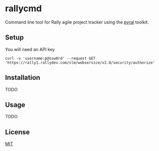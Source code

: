 # rallycmd

Command line tool for Rally agile project tracker using the [pyral](https://github.com/RallyTools/RallyRestToolkitForPython) toolkit.

## Setup

You will need an API key 
```curl
curl -u 'username:p@ssw0rd' --request GET 'https://rally1.rallydev.com/slm/webservice/v2.0/security/authorize'
```

## Installation

TODO

## Usage

TODO

## License
[MIT](https://choosealicense.com/licenses/mit/)
